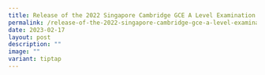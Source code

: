 ```yaml
---
title: Release of the 2022 Singapore Cambridge GCE A Level Examination Results
permalink: /release-of-the-2022-singapore-cambridge-gce-a-level-examination-results/
date: 2023-02-17
layout: post
description: ""
image: ""
variant: tiptap
---
```

